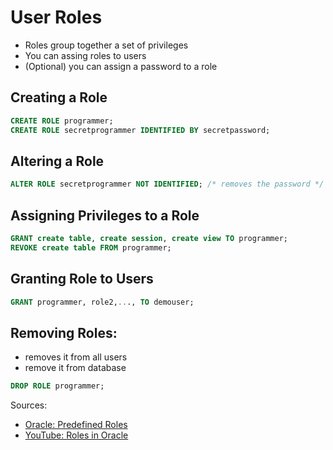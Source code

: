 # User Roles
* Roles group together a set of privileges
* You can assing roles to users
* (Optional) you can assign a password to a role

## Creating a Role
```sql
CREATE ROLE programmer;
CREATE ROLE secretprogrammer IDENTIFIED BY secretpassword;
```

## Altering a Role
```sql
ALTER ROLE secretprogrammer NOT IDENTIFIED; /* removes the password */
```

## Assigning Privileges to a Role
```sql 
GRANT create table, create session, create view TO programmer;
REVOKE create table FROM programmer;
```

## Granting Role to Users
```sql
GRANT programmer, role2,..., TO demouser;
```

## Removing Roles:
* removes it from all users
* remove it from database
```sql
DROP ROLE programmer;
```

Sources:
* [Oracle: Predefined Roles](http://docs.oracle.com/cd/B28359_01/network.111/b28531/authorization.htm#i1007401)
* [YouTube: Roles in Oracle](https://www.youtube.com/watch?v=uyg5jz1I7kU)
